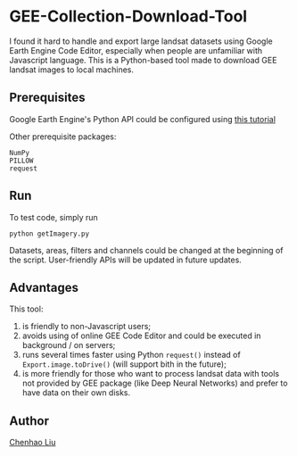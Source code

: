 # GEE-Collection-Download-Tool
I found it hard to handle and export large landsat datasets using Google Earth Engine Code Editor, especially when people are unfamiliar with Javascript language. This is a Python-based tool made to download GEE landsat images to local machines. 

## Prerequisites
Google Earth Engine's Python API could be configured using [this tutorial](https://developers.google.com/earth-engine/python_install_manual)

Other prerequisite packages:
```
NumPy
PILLOW
request
```

## Run
To test code, simply run
```
python getImagery.py
``` 

Datasets, areas, filters and channels could be changed at the beginning of the script. User-friendly APIs will be updated in future updates.

## Advantages

This tool:

1) is friendly to non-Javascript users;
2) avoids using of online GEE Code Editor and could be executed in background / on servers;
3) runs several times faster using Python ```request()``` instead of ```Export.image.toDrive()``` (will support bith in the future);
4) is more friendly for those who want to process landsat data with tools not provided by GEE package (like Deep Neural Networks) and prefer to have data on their own disks.

## Author

[Chenhao Liu](https://www.github.com//ChenhaoLiu-SeasPenn)